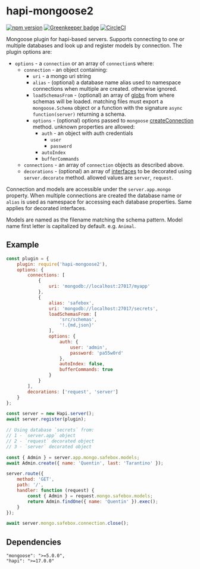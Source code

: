 # hapi-mongoose2

[![npm version](https://badge.fury.io/js/hapi-mongoose2.svg)](https://badge.fury.io/js/hapi-mongoose2)
[![Greenkeeper badge](https://badges.greenkeeper.io/nakardo/hapi-mongoose2.svg)](https://greenkeeper.io/)
[![CircleCI](https://circleci.com/gh/nakardo/hapi-mongoose2.svg?style=svg)](https://circleci.com/gh/nakardo/hapi-mongoose2)

Mongoose plugin for hapi-based servers. Supports connecting to one or multiple databases and look up and register models by connection. The plugin options are:

- `options` - a `connection` or an array of `connection`s where:
  - `connection` - an object containing:
    - `uri` - a mongo uri string
    - `alias` - (optional) a database name alias used to namespace connections when multiple are created. otherwise ignored.
    - `loadSchemasFrom` - (optional) an array of [globs](https://github.com/isaacs/minimatch#usage) from where schemas will be loaded. matching files must export a `mongoose.Schema` object or a function with the signature `async function(server)` returning a schema.
    - `options` - (optional) options passed to `mongoose` [createConnection](https://mongoosejs.com/docs/connections.html#options) method. unknown properties are allowed:
      - `auth` - an object with auth credentials
        - `user`
        - `password`
      - `autoIndex`
      - `bufferCommands`
  - `connections` - an array of `connection` objects as described above.
  - `decorations` - (optional) an array of [interfaces](https://hapijs.com/api#-serverdecoratetype-property-method-options) to be decorated using `server.decorate` method. allowed values are `server`, `request`.

Connection and models are accessible under the `server.app.mongo` property. When multiple connections are created the database name or `alias` is used as namespace for accessing each database properties. Same applies for decorated interfaces.

Models are named as the filename matching the schema pattern. Model name first letter is capitalized by default. e.g. `Animal`.

## Example

```javascript
const plugin = {
    plugin: require('hapi-mongoose2'),
    options: {
        connections: [
            {
                uri: 'mongodb://localhost:27017/myapp'
            },
            {
                alias: 'safebox',
                uri: 'mongodb://localhost:27017/secrets',
                loadSchemasFrom: [
                    'src/schemas',
                    '!.{md,json}'
                ],
                options: {
                    auth: {
                        user: 'admin',
                        password: 'pa55w0rd'
                    },
                    autoIndex: false,
                    bufferCommands: true
                }
            }
        ],
        decorations: ['request', 'server']
    }
};

const server = new Hapi.server();
await server.register(plugin);

// Using database `secrets` from:
// 1 - `server.app` object
// 2 - `request` decorated object
// 3 - `server` decorated object

const { Admin } = server.app.mongo.safebox.models;
await Admin.create({ name: 'Quentin', last: 'Tarantino' });

server.route({
    method: 'GET',
    path: '/',
    handler: function (request) {
        const { Admin } = request.mongo.safebox.models;
        return Admin.findOne({ name: 'Quentin' }).exec();
    }
});

await server.mongo.safebox.connection.close();
```

## Dependencies

```
"mongoose": ">=5.0.0",
"hapi": ">=17.0.0"
```
